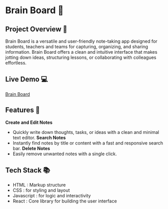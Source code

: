 # Brain Board 📝

## Project Overview 🌟
Brain Board is a versatile and user-friendly note-taking app designed for students, teachers and teams for capturing, organizing, and sharing information. Brain Board offers a clean and intuitive interface that makes jotting down ideas, structuring lessons, or collaborating with colleagues effortless.


## Live Demo 💻

[Brain Board](https://brain-board-inky.vercel.app)


## Features 🎯
**Create and Edit Notes**
- Quickly write down thoughts, tasks, or ideas with a clean and minimal text editor.
**Search Notes**
- Instantly find notes by title or content with a fast and responsive search bar.
**Delete Notes**
- Easily remove unwanted notes with a single click.


## Tech Stack 📚
- HTML : Markup structure
- CSS :  for styling and layout
- Javascript : for logic and interactivity
- React : Core library for building the user interface
  


